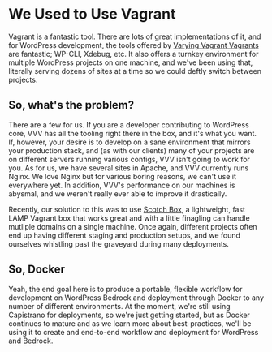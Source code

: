# We Used to Use Vagrant

Vagrant is a fantastic tool. There are lots of great implementations of it, and for WordPress development, the tools offered by [Varying Vagrant Vagrants](https://github.com/Varying-Vagrant-Vagrants/VVV) are fantastic; WP-CLI, Xdebug, etc. It also offers a turnkey environment for multiple WordPress projects on one machine, and we've been using that, literally serving dozens of sites at a time so we could deftly switch between projects. 

## So, what's the problem?

There are a few for us. If you are a developer contributing to WordPress core, VVV has all the tooling right there in the box, and it's what you want. If, however, your desire is to develop on a sane environment that mirrors your production stack, and (as with our clients) many of your projects are on different servers running various configs, VVV isn't going to work for you. As for us, we have several sites in Apache, and VVV currently runs Nginx. We love Nginx but for various boring reasons, we can't use it everywhere yet. In addition, VVV's performance on our machines is abysmal, and we weren't really ever able to improve it drastically. 

Recently, our solution to this was to use [Scotch Box](https://box.scotch.io/), a lightweight, fast LAMP Vagrant box that works great and with a little finagling can handle mutliple domains on a single machine. Once again, different projects often end up having different staging and production setups, and we found ourselves whistling past the graveyard during many deployments. 

## So, Docker

Yeah, the end goal here is to produce a portable, flexible workflow for development on WordPress Bedrock and deployment through Docker to any number of different environments. At the moment, we're still using Capistrano for deployments, so we're just getting started, but as Docker continues to mature and as we learn more about best-practices, we'll be using it to create and end-to-end workflow and deployment for WordPress and Bedrock. 